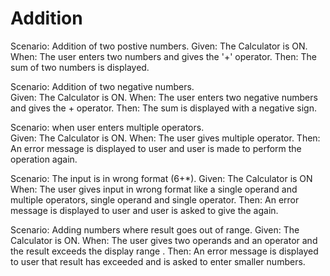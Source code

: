 
# Addition

Scenario: Addition of two postive numbers.
Given: The Calculator is ON.
When: The user enters two numbers and gives the '+' operator. 
Then: The sum of two numbers is displayed. 

Scenario: Addition of two negative numbers.  
Given: The Calculator is ON. 
When: The user enters two negative numbers and gives the + operator. 
Then: The sum is displayed with a negative sign.
  
Scenario: when user enters multiple operators.  
Given: The Calculator is ON.
When: The user gives multiple operator. 
Then: An error message is displayed to user and user is made to perform the operation again. 
  
Scenario: The input is in wrong format (6+*).
Given: The Calculator is ON
When: The user gives input in wrong format like a single operand and multiple operators, single operand and single operator. 
Then: An error message is displayed to user and user is asked to give the again.
  
Scenario: Adding numbers where result goes out of range.
Given: The Calculator is ON.
When: The user gives two operands and an operator and the result exceeds the display range . 
Then: An error message is displayed to user that result has exceeded and is asked to enter smaller numbers.
